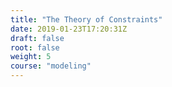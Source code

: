 ```yaml
---
title: "The Theory of Constraints"
date: 2019-01-23T17:20:31Z
draft: false
root: false
weight: 5
course: "modeling"
---
```



